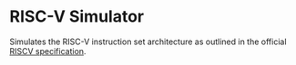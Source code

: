 # RISC-V Simulator
Simulates the RISC-V instruction set architecture as outlined in the official [RISCV specification](https://riscv.org/wp-content/uploads/2017/05/riscv-spec-v2.2.pdf).
